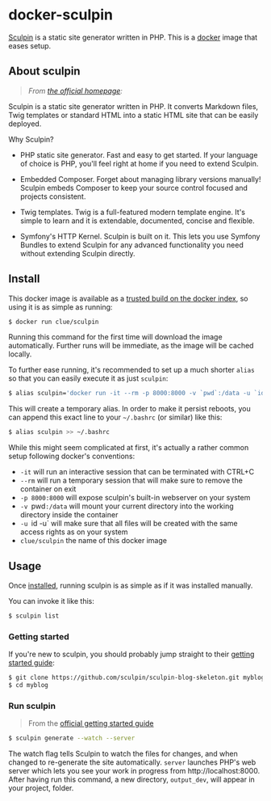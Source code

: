 # docker-sculpin

[Sculpin](https://sculpin.io/) is a static site generator written in PHP.
This is a [docker](https://www.docker.io) image that eases setup.

## About sculpin

> *From [the official homepage](https://sculpin.io/):*

Sculpin is a static site generator written in PHP.
It converts Markdown files, Twig templates or standard HTML into a static HTML site that can be easily deployed.

Why Sculpin?

* PHP static site generator. Fast and easy to get started.
  If your language of choice is PHP, you'll feel right at home if you need to extend Sculpin.

* Embedded Composer. Forget about managing library versions manually!
  Sculpin embeds Composer to keep your source control focused and projects consistent.

* Twig templates. Twig is a full-featured modern template engine.
  It's simple to learn and it is extendable, documented, concise and flexible.

* Symfony's HTTP Kernel. Sculpin is built on it.
  This lets you use Symfony Bundles to extend Sculpin for any advanced functionality you need without extending Sculpin directly.

## Install

This docker image is available as a [trusted build on the docker index](https://index.docker.io/u/clue/sculpin/),
so using it is as simple as running:

```bash
$ docker run clue/sculpin
```

Running this command for the first time will download the image automatically.
Further runs will be immediate, as the image will be cached locally.

To further ease running, it's recommended to set up a much shorter `alias`
so that you can easily execute it as just `sculpin`:

```bash
$ alias sculpin='docker run -it --rm -p 8000:8000 -v `pwd`:/data -u `id -u` clue/sculpin'
```

This will create a temporary alias. In order to make it persist reboots,
you can append this exact line to your `~/.bashrc` (or similar) like this:

```bash
$ alias sculpin >> ~/.bashrc
```

While this might seem complicated at first, it's actually a rather common setup following docker's conventions:

* `-it` will run an interactive session that can be terminated with CTRL+C
* `--rm` will run a temporary session that will make sure to remove the container on exit
* `-p 8000:8000` will expose sculpin's built-in webserver on your system
* `-v `pwd`:/data` will mount your current directory into the working directory inside the container
* `-u `id -u` will make sure that all files will be created with the same access rights as on your system
* `clue/sculpin` the name of this docker image

## Usage

Once [installed](#install), running sculpin is as simple as if it was installed manually.

You can invoke it like this:

```bash
$ sculpin list
```

### Getting started

If you're new to sculpin, you should probably jump straight to their [getting started guide](https://sculpin.io/getstarted/):

```bash
$ git clone https://github.com/sculpin/sculpin-blog-skeleton.git myblog
$ cd myblog
```

### Run sculpin

> From the [official getting started guide](https://sculpin.io/getstarted/)

```bash
$ sculpin generate --watch --server
```

The watch flag tells Sculpin to watch the files for changes, and when changed to re-generate the site automatically.
`server` launches PHP's web server which lets you see your work in progress from http://localhost:8000.
After having run this command, a new directory, `output_dev`, will appear in your project, folder.
